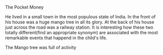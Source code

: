 The Pocket Money

He lived in a small town in the most populous state of India. In the front of his house was a huge mango tree in all its glory. At the back of his house just across the road was a railway station. It is interesting how these two totally different(find an appropriate synonym) are associated with the most remarkable events that happend in the child's life.

The Mango tree was full of activity 
